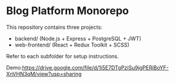 # Blog Platform Monorepo

This repository contains three projects:

- backend/ (Node.js + Express + PostgreSQL + JWT)
- web-frontend/ (React + Redux Toolkit + SCSS)

Refer to each subfolder for setup instructions.


Demo:https://drive.google.com/file/d/1i5E7DTgPziSu9jgPERiBoYF-XnVHN3qM/view?usp=sharing
